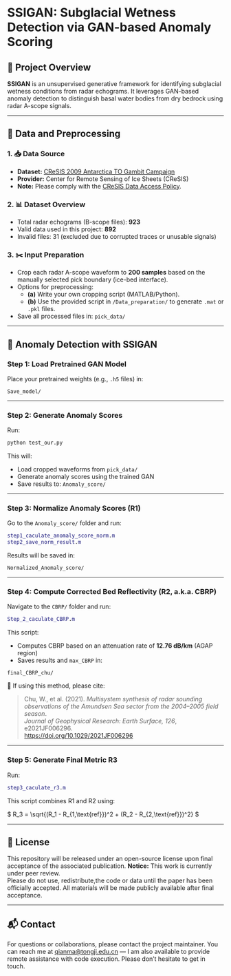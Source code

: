 # SSIGAN: Subglacial Wetness Detection via GAN-based Anomaly Scoring

## 📘 Project Overview

**SSIGAN** is an unsupervised generative framework for identifying subglacial wetness conditions from radar echograms. It leverages GAN-based anomaly detection to distinguish basal water bodies from dry bedrock using radar A-scope signals.

---

## 📂 Data and Preprocessing

### 1. 📥 Data Source
- **Dataset:** [CReSIS 2009 Antarctica TO Gambit Campaign](https://data.cresis.ku.edu/data/rds/2009_Antarctica_TO_Gambit/)
- **Provider:** Center for Remote Sensing of Ice Sheets (CReSIS)
- **Note:** Please comply with the [CReSIS Data Access Policy](https://data.cresis.ku.edu/data/).

### 2. 📊 Dataset Overview
- Total radar echograms (B-scope files): **923**
- Valid data used in this project: **892**
- Invalid files: 31 (excluded due to corrupted traces or unusable signals)

### 3. ✂️ Input Preparation
- Crop each radar A-scope waveform to **200 samples** based on the manually selected pick boundary (ice-bed interface).
- Options for preprocessing:
  - **(a)** Write your own cropping script (MATLAB/Python).
  - **(b)** Use the provided script in `/Data_preparation/` to generate `.mat` or `.pkl` files.
- Save all processed files in: `pick_data/`

---

## 🧠 Anomaly Detection with SSIGAN

### Step 1: Load Pretrained GAN Model
Place your pretrained weights (e.g., `.h5` files) in:

```
Save_model/
```

---

### Step 2: Generate Anomaly Scores
Run:

```bash
python test_our.py
```

This will:
- Load cropped waveforms from `pick_data/`
- Generate anomaly scores using the trained GAN
- Save results to: `Anomaly_score/`

---

### Step 3: Normalize Anomaly Scores (R1)

Go to the `Anomaly_score/` folder and run:

```matlab
step1_caculate_anomaly_score_norm.m
step2_save_norm_result.m
```

Results will be saved in:

```
Normalized_Anomaly_score/
```

---

### Step 4: Compute Corrected Bed Reflectivity (R2, a.k.a. CBRP)

Navigate to the `CBRP/` folder and run:

```matlab
Step_2_caculate_CBRP.m
```

This script:
- Computes CBRP based on an attenuation rate of **12.76 dB/km** (AGAP region)
- Saves results and `max_CBRP` in:

```
final_CBRP_chu/
```

📖 If using this method, please cite:

> Chu, W., et al. (2021). *Multisystem synthesis of radar sounding observations of the Amundsen Sea sector from the 2004–2005 field season*.  
> *Journal of Geophysical Research: Earth Surface, 126*, e2021JF006296.  
> https://doi.org/10.1029/2021JF006296

---

### Step 5: Generate Final Metric R3

Run:

```matlab
step3_caculate_r3.m
```

This script combines R1 and R2 using:


$ R_3 = \sqrt{(R_1 - R_{1,\text{ref}})^2 + (R_2 - R_{2,\text{ref}})^2} $


---


## 📄 License

This repository will be released under an open-source license upon final acceptance of the associated publication. **Notice:** This work is currently under peer review.  
 Please do not use, redistribute,the code or data until the paper has been officially accepted.   All materials will be made publicly available after final acceptance.

---


## 📬 Contact

For questions or collaborations, please contact the project maintainer. You can reach me at qianma@tongji.edu.cn — I am also available to provide remote assistance with code execution. Please don’t hesitate to get in touch.

